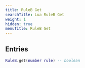 ```yaml
---
title: RuleB Get
searchTitle: Lua RuleB Get
weight: 1
hidden: true
menuTitle: RuleB Get
---
```

## Entries
```lua
RuleB.get(number rule) -- boolean
```